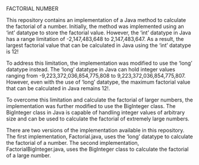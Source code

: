 FACTORIAL NUMBER

This repository contains an implementation of a Java method to calculate the factorial of a number. Initially, the method was implemented using an ‘int’ datatype to store the factorial value. However, the ‘int’ datatype in Java has a range limitation of -2,147,483,648 to 2,147,483,647. As a result, the largest factorial value that can be calculated in Java using the ‘int’ datatype is 12!

To address this limitation, the implementation was modified to use the ‘long’ datatype instead. The ‘long’ datatype in Java can hold integer values ranging from -9,223,372,036,854,775,808 to 9,223,372,036,854,775,807. However, even with the use of ‘long’ datatype, the maximum factorial value that can be calculated in Java remains 12!.

To overcome this limitation and calculate the factorial of larger numbers, the implementation was further modified to use the BigInteger class. The BigInteger class in Java is capable of handling integer values of arbitrary size and can be used to calculate the factorial of extremely large numbers.

There are two versions of the implementation available in this repository. The first implementation, Factorial.java, uses the ‘long’ datatype to calculate the factorial of a number. The second implementation, FactorialBigInteger.java, uses the BigInteger class to calculate the factorial of a large number.
